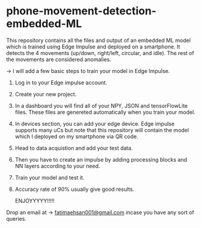 # phone-movement-detection-embedded-ML
This repository contains all the files and output of an embedded ML model which is trained using Edge Impulse and deployed on a smartphone. It detects the 4 movements (up/down, right/left, circular, and idle). The rest of the movements are considered anomalies.

 -> I will add a few basic steps to train your model in Edge Impulse.
 1. Log in to your Edge impulse account.
 2. Create your new project.
 3. In a dashboard you will find all of your NPY, JSON and tensorFlowLite files. These files are genereted automatically when you train your model.
 4. In devices section, you can add your edge device. Edge impulse supports many uCs but note that this repository will contain the model which I deployed on my smartphone via QR code.
 5. Head to data acquistion and add your test data.
 6. Then you have to create an impulse by adding processing blocks and NN layers according to your need.
 7. Train your model and test it.
 8. Accuracy rate of 90% usually give good results.
    
    ENJOYYYYY!!!!!

Drop an email at -> fatimaehsan001@gmail.com incase you have any sort of queries.
 
